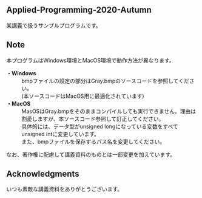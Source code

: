 ## Applied-Programming-2020-Autumn

某講義で扱うサンプルプログラムです。



## Note

本プログラムはWindows環境とMacOS環境で動作方法が異なります。

<dl>
  <dt><b>・Windows</b></dt>
  <dd>bmpファイルの設定の部分はGray.bmpのソースコードを参照してください。<br>
  		(本ソースコードはMacOS用に最適化されています)</dd>
  <dt><b>・MacOS</b></dt>
  <dd>MasOSはGray.bmpをそのままコンパイルしても実行できません。理由は割愛しますが、本ソースコード参照して訂正してください。<br>
  具体的には、データ型がunsigned longになっている変数をすべてunsigned intに変更しています。<br>
  また、bmpファイルを保存するパス名を変更してください。</dd>
</dl>

なお、著作権に配慮して講義資料のものとは一部変更を加えています。

## Acknowledgments

いつも素敵な講義資料をありがとうございます。
